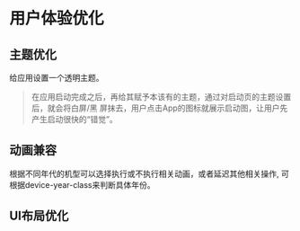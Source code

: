 # 用户体验优化

## 主题优化

给应用设置一个透明主题。
> 在应用启动完成之后，再给其赋予本该有的主题，通过对启动页的主题设置后，就会将白屏/黑
> 屏抹去，用户点击App的图标就展示启动图，让用户先产生启动很快的“错觉”。

## 动画兼容
根据不同年代的机型可以选择执行或不执行相关动画，或者延迟其他相关操作, 可根据device-year-class来判断具体年份。

## UI布局优化
